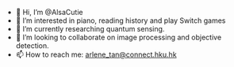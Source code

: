 - 👋 Hi, I’m @AlsaCutie
- 👀 I’m interested in piano, reading history and play Switch games
- 🌱 I’m currently researching quantum sensing.
- 💞️ I’m looking to collaborate on image processing and objective detection.
- 📫 How to reach me: arlene_tan@connect.hku.hk

<!---
AlsaCutie is a ✨ special ✨ repository because its `README.md` (this file) appears on your GitHub profile.
You can click the Preview link to take a look at your changes.
--->
